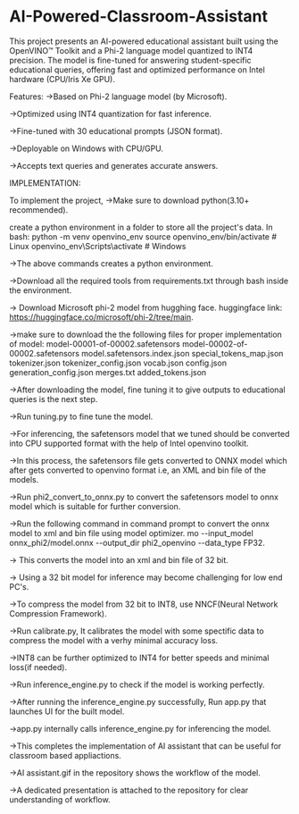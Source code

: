 # AI-Powered-Classroom-Assistant
This project presents an AI-powered educational assistant built using the OpenVINO™ Toolkit and a Phi-2 language model quantized to INT4 precision. The model is fine-tuned for answering student-specific educational queries, offering fast and optimized performance on Intel hardware (CPU/Iris Xe GPU).



Features:
->Based on Phi-2 language model (by Microsoft).

->Optimized using INT4 quantization for fast inference.

->Fine-tuned with 30 educational prompts (JSON format).

->Deployable on Windows with CPU/GPU.

->Accepts text queries and generates accurate answers.

IMPLEMENTATION:

To implement the project,
->Make sure to download python(3.10+ recommended).

create a python environment in a folder to store all the project's data.
In bash:
python -m venv openvino_env
source openvino_env/bin/activate  # Linux
openvino_env\Scripts\activate     # Windows

->The above commands creates a python environment.

->Download all the required tools from requirements.txt through bash inside the environment.

-> Download Microsoft phi-2 model from hugghing face.
huggingface link: https://huggingface.co/microsoft/phi-2/tree/main.

->make sure to download the the following files for proper implementation of model:
model-00001-of-00002.safetensors
model-00002-of-00002.safetensors
model.safetensors.index.json
special_tokens_map.json
tokenizer.json
tokenizer_config.json
vocab.json
config.json
generation_config.json
merges.txt
added_tokens.json

->After downloading the model, fine tuning it to give outputs to educational queries is the next step.

->Run tuning.py to fine tune the model.

->For inferencing, the safetensors model that we tuned should be converted into CPU supported format with the help of Intel openvino toolkit.

->In this process, the safetensors file gets converted to ONNX model which after gets converted to openvino format i.e, an XML and bin file of the models.

->Run phi2_convert_to_onnx.py to convert the safetensors model to onnx model which is suitable for further conversion.

->Run the following command in command prompt to convert the onnx model to xml and bin file using model optimizer.
  mo --input_model onnx_phi2/model.onnx --output_dir phi2_openvino --data_type FP32.

-> This converts the model into an xml and bin file of 32 bit.

-> Using a 32 bit model for inference may become challenging for low end PC's.

->To compress the model from 32 bit to INT8, use NNCF(Neural Network Compression Framework).

->Run calibrate.py, It calibrates the model with some spectific data to compress the model with a verhy minimal accuracy loss.

->INT8 can be further optimized to INT4 for better speeds and minimal loss(if needed).

->Run inference_engine.py to check if the model is working perfectly.

->After running the inference_engine.py successfully, Run app.py that launches UI for the built model.

->app.py internally calls inference_engine.py for inferencing the model.

->This completes the implementation of AI assistant that can be useful for classroom based appliactions.

->AI assistant.gif in the repository shows the workflow of the model.

->A dedicated presentation is attached to the repository for clear understanding of workflow. 















